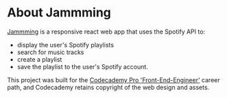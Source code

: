 # About Jammming
[Jammming](lucitemple.github.io/jamming/) is a responsive react web app that uses the Spotify API to:
- display the user's Spotify playlists
- search for music tracks
- create a playlist
- save the playlist to the user's Spotify account.

This project was built for the [Codecademy Pro 'Front-End-Engineer'](https://www.codecademy.com/learn/paths/front-end-engineer-career-path) career path, and Codecademy retains copyright of the web design and assets.


